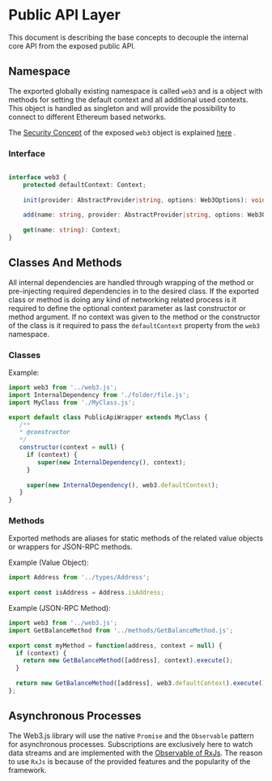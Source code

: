 # Public API Layer

This document is describing the base concepts to decouple the internal core API from the exposed public API.

## Namespace

The exported globally existing namespace is called ``web3`` and is a object with methods for setting the default context and all additional used contexts.
This object is handled as singleton and will provide the possibility to connect to different Ethereum based networks.

The [Security Concept]() of the exposed ``web3`` object is explained [here]() .

### Interface

``` typescript

interface web3 {
    protected defaultContext: Context;
    
    init(provider: AbstractProvider|string, options: Web3Options): void; 
    
    add(name: string, provider: AbstractProvider|string, options: Web3Options): void; 
    
    get(name: string): Context;
}

```

## Classes And Methods

All internal dependencies are handled through wrapping of the method or pre-injecting required dependencies in to the 
desired class. If the exported class or method is doing any kind of networking related process is it required to define
the optional context parameter as last constructor or method argument. If no context was given to the method or the 
constructor of the class is it required to pass the ``defaultContext`` property from the ``web3`` namespace.

### Classes


Example: 

``` javascript 
import web3 from '../web3.js';
import InternalDependency from './folder/file.js';
import MyClass from './MyClass.js';

export default class PublicApiWrapper extends MyClass {
   /**
   * @constructor
   */
   constructor(context = null) {
     if (context) {
        super(new InternalDependency(), context);
     }
     
     super(new InternalDependency(), web3.defaultContext);
   }
}
```

### Methods 

Exported methods are aliases for static methods of the related value objects or wrappers for JSON-RPC methods.

Example (Value Object): 

``` javascript 
import Address from '../types/Address';
  
export const isAddress = Address.isAddress;
```


Example (JSON-RPC Method): 

``` javascript 
import web3 from '../web3.js';
import GetBalanceMethod from '../methods/GetBalanceMethod.js';
  
export const myMethod = function(address, context = null) {
  if (context) {
    return new GetBalanceMethod([address], context).execute();
  }
    
  return new GetBalanceMethod([address], web3.defaultContext).execute();
};
```

## Asynchronous Processes 

The Web3.js library will use the native ``Promise`` and the ``Observable`` pattern for asynchronous processes. 
Subscriptions are exclusively here to watch data streams and are implemented with the [Observable of RxJs]().
The reason to use ``RxJs`` is because of the provided features and the popularity of the framework.
